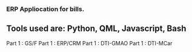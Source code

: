 ### ERP Appliocation for bills.
## Tools used are: Python, QML, Javascript, Bash

Part 1 : GS/F
Part 1 : ERP/CRM
Part 1 : DTI-GMAO
Part 1 : DTI-MCar
